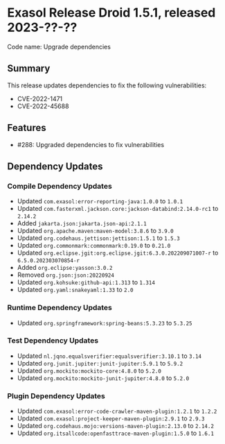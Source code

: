 # Exasol Release Droid 1.5.1, released 2023-??-??

Code name: Upgrade dependencies

## Summary

This release updates dependencies to fix the following vulnerabilities:

* CVE-2022-1471
* CVE-2022-45688

## Features

* #288: Upgraded dependencies to fix vulnerabilities

## Dependency Updates

### Compile Dependency Updates

* Updated `com.exasol:error-reporting-java:1.0.0` to `1.0.1`
* Updated `com.fasterxml.jackson.core:jackson-databind:2.14.0-rc1` to `2.14.2`
* Added `jakarta.json:jakarta.json-api:2.1.1`
* Updated `org.apache.maven:maven-model:3.8.6` to `3.9.0`
* Updated `org.codehaus.jettison:jettison:1.5.1` to `1.5.3`
* Updated `org.commonmark:commonmark:0.19.0` to `0.21.0`
* Updated `org.eclipse.jgit:org.eclipse.jgit:6.3.0.202209071007-r` to `6.5.0.202303070854-r`
* Added `org.eclipse:yasson:3.0.2`
* Removed `org.json:json:20220924`
* Updated `org.kohsuke:github-api:1.313` to `1.314`
* Updated `org.yaml:snakeyaml:1.33` to `2.0`

### Runtime Dependency Updates

* Updated `org.springframework:spring-beans:5.3.23` to `5.3.25`

### Test Dependency Updates

* Updated `nl.jqno.equalsverifier:equalsverifier:3.10.1` to `3.14`
* Updated `org.junit.jupiter:junit-jupiter:5.9.1` to `5.9.2`
* Updated `org.mockito:mockito-core:4.8.0` to `5.2.0`
* Updated `org.mockito:mockito-junit-jupiter:4.8.0` to `5.2.0`

### Plugin Dependency Updates

* Updated `com.exasol:error-code-crawler-maven-plugin:1.2.1` to `1.2.2`
* Updated `com.exasol:project-keeper-maven-plugin:2.9.1` to `2.9.3`
* Updated `org.codehaus.mojo:versions-maven-plugin:2.13.0` to `2.14.2`
* Updated `org.itsallcode:openfasttrace-maven-plugin:1.5.0` to `1.6.1`
